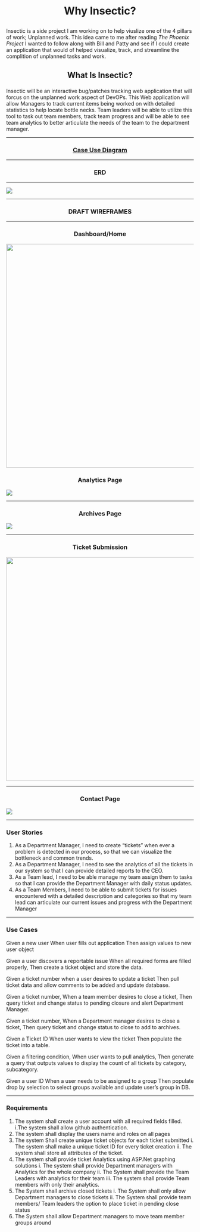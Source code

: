 #   <p align ="center">  Why Insectic? </p>

Insectic is a side project I am working on to help viuslize one of the 4 pillars of work; Unplanned work. This idea came to me after reading <i>The Phoenix Project</i> I wanted to follow along with Bill and Patty and see if I could create an application that would of helped visualize, track, and streamline the complition of unplanned tasks and work. 

## <p align ="center">  What Is Insectic? </p>
Insectic will be an interactive bug/patches tracking web application that will forcus on the unplanned work aspect of DevOPs. This Web application will allow Managers to track current items being worked on with detailed statistics to help locate bottle necks. Team leaders will be able to utilize this tool to task out team members, track team progress and will be able to see team analytics to better articulate the needs of the team to the department manager. 
***
 ### <p align="center"> [Case Use Diagram](https://github.com/Darius-D/Insectic/blob/main/CaseUseDiagram.jpg) </p>
***
###   <p align="center">  ERD  </p>
***
![](img/myERD.jpg)

***

###   <p align="center">  DRAFT WIREFRAMES </p>

***

###   <p align="center">  Dashboard/Home

<img src="https://github.com/Darius-D/Insectic/blob/main/img/dashboard2.JPG" width="1000" height="600">

###   <p align="center">  Analytics Page


![](img/Analytic%20page.JPG)

***

###   <p align="center">  Archives Page

![](img/Archives.JPG)

***

###   <p align="center">  Ticket Submission


<p align="center">  
  
  <img src="https://github.com/Darius-D/Insectic/blob/main/img/ticket%20submission.png" width="1000" height="600">

  
  </p>

***

###   <p align="center">  Contact Page


![](img/Contact.JPG)

***
### User Stories

1. As a Department Manager, I need to create “tickets” when ever a problem is detected in our process, so that we can visualize the bottleneck and common trends. 
2. As a Department Manager, I need to see the analytics of all the tickets in our system so that I can provide detailed reports to the CEO. 
3. As a Team lead, I need to be able manage my team assign them to tasks so that I can provide the Department Manager with daily status updates. 
4. As a Team Members, I need to be able to submit tickets for issues encountered with a detailed description and categories so that my team lead can articulate our current issues and progress with the Department Manager

***
### Use Cases

Given a new user
When user fills out application
Then assign values to new user object

Given a user discovers a reportable issue
When all required forms are filled properly, 
Then create a ticket object and store the data.

Given a ticket number 
when a user desires to update a ticket
Then pull ticket data and allow comments to be added and update database. 

Given a ticket number, 
When a team member desires to close a ticket, 
Then query ticket and change status to pending closure and alert Department Manager.

Given a ticket number, 
When a Department manager desires to close a ticket, 
Then query ticket and change status to close to add to archives.

Given a Ticket ID
When user wants to view the ticket
Then populate the ticket into a table.

Given a filtering condition, 
When user wants to pull analytics, 
Then generate a query that outputs values to display the count of all tickets by category, subcategory.

Given a user ID
When a user needs to be assigned to a group
Then populate drop by selection to select groups available and update user’s group in DB.

*** 
### Requirements

1.	The system shall create a user account with all required fields filled.
 i.The system shall allow github authentication.
2.	The system shall display the users name and roles on all pages
3.	The system Shall create unique ticket objects for each ticket submitted
 i.	The system shall make a unique ticket ID for every ticket creation
 ii.	The system shall store all attributes of the ticket.
4.	The system shall provide ticket Analytics using ASP.Net graphing solutions
 i.	The system shall provide Department managers with Analytics for the whole company
 ii.	The System shall provide the Team Leaders with analytics for their team
 iii.	The system shall provide Team members with only their analytics. 
5.	The System shall archive closed tickets
 i.	 The System shall only allow Department managers to close tickets
 ii.	The System shall provide team members/ Team leaders the option to place ticket in pending close status
6.	The System shall allow Department managers to move team member groups around 


